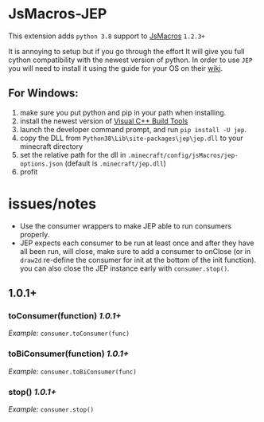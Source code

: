 # JsMacros-JEP

This extension adds `python 3.8` support to [JsMacros](https://github.com/wagyourtail/JsMacros) `1.2.3+`

It is annoying to setup but if you go through the effort It will give you full cython compatibility with the newest version of python.
In order to use `JEP` you will need to install it using the guide for your OS on their [wiki](https://github.com/ninia/jep/wiki).

## For Windows:
1. make sure you put python and pip in your path when installing.
2. install the newest version of [Visual C++ Build Tools](https://visualstudio.microsoft.com/visual-cpp-build-tools/)
3. launch the developer command prompt, and run `pip install -U jep`.
4. copy the DLL from `Python38\Lib\site-packages\jep\jep.dll` to your minecraft directory
5. set the relative path for the dll in `.minecraft/config/jsMacros/jep-options.json` (default is `.minecraft/jep.dll`)
6. profit

# issues/notes

* Use the consumer wrappers to make JEP able to run consumers properly.
* JEP expects each consumer to be run at least once and after they have all been run, will close, make sure to add a consumer to onClose (or in `draw2d` re-define the consumer for init at the bottom of the init function). you can also close the JEP instance early with `consumer.stop()`.


## 1.0.1+

### toConsumer(function) *1.0.1+*
*Example:* `consumer.toConsumer(func)`

### toBiConsumer(function) *1.0.1+*
*Example:* `consumer.toBiConsumer(func)`

### stop() *1.0.1+*
*Example:* `consumer.stop()`

